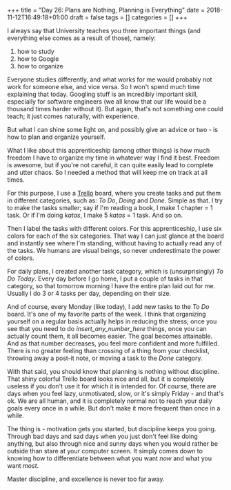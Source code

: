 +++
title = "Day 26: Plans are Nothing, Planning is Everything"
date = 2018-11-12T16:49:18+01:00
draft = false
tags = []
categories = []
+++

I always say that University teaches you three important things (and everything else comes as a result of those), namely:

1. how to study
2. how to Google
3. how to organize

Everyone studies differently, and what works for me would probably not work for someone else, and vice versa. So I won't spend much time explaining that today. Googling stuff is an incredibly important skill, especially for software engineers (we all know that our life would be a thousand times harder without it). But again, that's not something one could teach; it just comes naturally, with experience.

But what I can shine some light on, and possibly give an advice or two - is how to plan and organize yourself. 

What I like about this apprenticeship (among other things) is how much freedom I have to organize my time in whatever way I find it best. Freedom is awesome, but if you're not careful, it can quite easily lead to complete and utter chaos. So I needed a method that will keep me on track at all times.

For this purpose, I use a [Trello](https://trello.com) board, where you create tasks and put them in different categories, such as: _To Do_, _Doing_ and _Done_. Simple as that. I try to make the tasks smaller; say if I'm reading a book, I make 1 chapter = 1 task. Or if I'm doing _katas_, I make 5 _katas_ = 1 task. And so on. 

Then I label the tasks with different colors. For this apprenticeship, I use six colors for each of the six categories. That way I can just glance at the board and instantly see where I'm standing, without having to actually read any of the tasks. We humans are visual beings, so never underestimate the power of colors.

For daily plans, I created another task category, which is (unsurprisingly) _To Do Today_. Every day before I go home, I put a couple of tasks in that category, so that tomorrow morning I have the entire plan laid out for me. Usually I do 3 or 4 tasks per day, depending on their size. 

And of course, every Monday (like today), I add new tasks to the _To Do_ board. It's one of my favorite parts of the week. I think that organizing yourself on a regular basis actually helps in reducing the stress; once you see that you need to do _insert_any_number_here_ things, once you can actually count them, it all becomes easier. The goal becomes attainable. And as that number decreases, you feel more confident and more fulfilled. There is no greater feeling than crossing of a thing from your checklist, throwing away a post-it note, or moving a task to the _Done_ category.

With that said, you should know that planning is nothing without discipline. That shiny colorful Trello board looks nice and all, but it is completely useless if you don't use it for which it is intended for. Of course, there are days when you feel lazy, unmotivated, slow, or it's simply Friday - and that's ok. We are all human, and it is completely normal not to reach your daily goals every once in a while. But don't make it more frequent than once in a while. 

The thing is - motivation gets you started, but discipline keeps you going. Through bad days and sad days when you just don't feel like doing anything, but also through nice and sunny days when you would rather be outside than stare at your computer screen. It simply comes down to knowing how to differentiate between what you want _now_ and what you want _most_. 

Master discipline, and excellence is never too far away.
